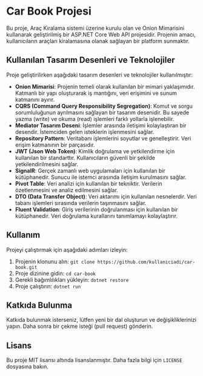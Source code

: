 # Car Book Projesi

Bu proje, Araç Kiralama sistemi üzerine kurulu olan ve Onion Mimarisini kullanarak geliştirilmiş bir ASP.NET Core Web API projesidir. Projenin amacı, kullanıcıların araçları kiralamasına olanak sağlayan bir platform sunmaktır.

## Kullanılan Tasarım Desenleri ve Teknolojiler

Proje geliştirilirken aşağıdaki tasarım desenleri ve teknolojiler kullanılmıştır:

- **Onion Mimarisi**: Projenin temeli olarak kullanılan bir mimari yaklaşımıdır. Katmanlı bir yapı oluşturarak iş mantığını, veri erişimini ve sunum katmanını ayırır.
- **CQRS (Command Query Responsibility Segregation)**: Komut ve sorgu sorumluluğunun ayrılmasını sağlayan bir tasarım desenidir. Bu sayede yazma (write) ve okuma (read) işlemleri farklı yollarla işlenebilir.
- **Mediator Tasarım Deseni**: İşlemler arasında iletişimi kolaylaştıran bir desendir. İstemciden gelen isteklerin işlenmesini sağlar.
- **Repository Pattern**: Veritabanı işlemlerini soyutlar ve genelleştirir. Veri erişim katmanının bir parçasıdır.
- **JWT (Json Web Token)**: Kimlik doğrulama ve yetkilendirme için kullanılan bir standarttır. Kullanıcıların güvenli bir şekilde yetkilendirilmesini sağlar.
- **SignalR**: Gerçek zamanlı web uygulamaları için kullanılan bir kütüphanedir. Sunucu ile istemci arasında iletişim kurulmasını sağlar.
- **Pivot Table**: Veri analizi için kullanılan bir tekniktir. Verilerin özetlenmesini ve analiz edilmesini sağlar.
- **DTO (Data Transfer Object)**: Veri aktarımı için kullanılan nesnelerdir. Veri tabanı işlemleri sırasında verilerin taşınmasını sağlar.
- **Fluent Validation**: Giriş verilerinin doğrulanması için kullanılan bir kütüphanedir. Veri doğrulama kurallarını tanımlamayı kolaylaştırır.

## Kullanım

Projeyi çalıştırmak için aşağıdaki adımları izleyin:

1. Projenin klonunu alın: `git clone https://github.com/kullaniciadi/car-book.git`
2. Proje dizinine gidin: `cd car-book`
3. Gerekli bağımlılıkları yükleyin: `dotnet restore`
4. Proje çalıştırın: `dotnet run`

## Katkıda Bulunma

Katkıda bulunmak isterseniz, lütfen yeni bir dal oluşturun ve değişikliklerinizi yapın. Daha sonra bir çekme isteği (pull request) gönderin.

## Lisans

Bu proje MIT lisansı altında lisanslanmıştır. Daha fazla bilgi için `LICENSE` dosyasına bakın.
